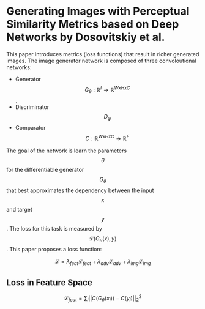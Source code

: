 # Generating Images with Perceptual Similarity Metrics based on Deep Networks by Dosovitskiy et al.

This paper introduces metrics (loss functions) that result in richer generated images. The image generator network is composed of three convoloutional networks:

- Generator $$G_{\theta}: \mathbb{R}^{I} \rightarrow \mathbb{R}^{W x H x C}$$.
- Discriminator $$D_{\varphi}$$
- Comparator $$C: \mathbb{R}^{W x H x C} \rightarrow \mathbb{R}^{F}$$

The goal of the network is learn the parameters $$\theta$$ for the differentiable generator $$G_{\theta}$$ that best approximates the dependency between the input $$x$$and target $$y$$. The loss for this task is measured by $$\mathcal{L}(G_{\theta}(x), y)$$. This paper proposes a loss function:

$$\mathcal{L} =
\lambda_{feat}\mathcal{L}_{feat} +
\lambda_{adv}\mathcal{L}_{adv} +
\lambda_{img}\mathcal{L}_{img}
$$

## Loss in Feature Space

$$\mathcal{L}_{feat} = \sum_{i}||C(G_{\theta}(x_{i})) - C(y_{i})||^{2}_{2}$$
